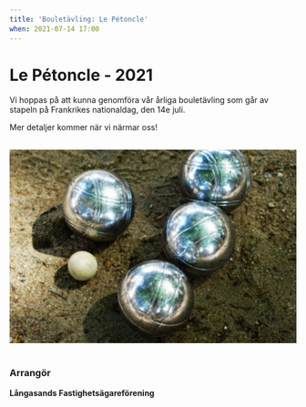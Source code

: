 ```yaml
---
title: 'Bouletävling: Le Pétoncle'
when: 2021-07-14 17:00
---
```

<h1 class="aligncenter">Le Pétoncle - 2021</h1>

Vi hoppas på att kunna genomföra vår årliga bouletävling som går av stapeln på Frankrikes nationaldag, den 14e juli.

Mer detaljer kommer när vi närmar oss!

<!--
På Frankrikes nationaldag, den 14 juli, avgörs Långasands årliga Petanque-turnering, eller boule-tävling som vi oftast kallar det lokalt.

Tävlingen avgörs på Pétanque-banorna bredvid lekplatsen och fotbollsplanen på Långasandsvägen.

Vi spelar dubbel. I anmälningsavgiften (100:-/lag) ingår lättare tilltugg på franskt tema.
Kylda drycker säljes till självkostnadspris. Anmälningsavgiften betalas kontant eller via Swish på plats. Vinnaren går därifrån med äran och prispengar, som utgörs av anmälningsavgifterna.

De första matcherna spelas kl 17:00.

Föranmälan görs till Carl Tönsgård via sms (0703 14 01 05) eller via mail på <a href="mailto:carl.tonsgard+boule@gmail.com?Subject=Anmälan%20boule" target="_top">carl.tonsgard+boule@gmail.com</a>. Anmäl dig senast kl 17:00 måndag 13 juli. Därefter sätter vi spelschemat och återkommer med exakta tider.
-->
<br>

<div class="center">
    <img width="800" src="/assets/images/boule-1024x689.png" />
</div>

<br>

<h3>Arrangör</h3>
<strong>Långasands Fastighetsägareförening</strong>
